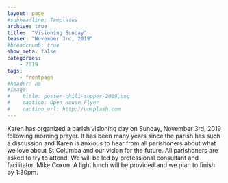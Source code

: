 ```yaml
---
layout: page
#subheadline: Templates
archive: true
title:  "Visioning Sunday"
teaser: "November 3rd, 2019"
#breadcrumb: true
show_meta: false
categories:
    - 2019
tags:
    - frontpage
#header: no
#image:
#    title: poster-chili-supper-2019.png
#    caption: Open House Flyer
#    caption_url: http://unsplash.com
---
```

Karen has organized a parish visioning day on Sunday, November 3rd, 2019
following morning prayer. It has been many years since the parish has such a
discussion and Karen is anxious to hear from all parishoners about what we love
about St Columba and our vision for the future. All parishoners are asked to try
to attend. We will be led by professional consultant and facilitator, Mike Coxon.
A light lunch will be provided and we plan to finish by 1:30pm.
